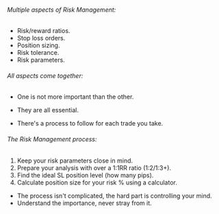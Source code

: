 
###### Multiple aspects of Risk Management: 
- Risk/reward ratios.
- Stop loss orders.
- Position sizing.
- Risk tolerance.
- Risk parameters.

###### All aspects come together:

- One is not more important than the other.

- They are all essential.

- There's a process to follow for each trade you take.

###### The Risk Management process:
1. Keep your risk parameters close in mind.
2. Prepare your analysis with over a 1:1RR ratio (1:2/1:3+).
3. Find the ideal SL position level (how many pips).
4. Calculate position size for your risk % using a calculator.


- The process isn't complicated, the hard part is controlling your mind.
- Understand the importance, never stray from it.
